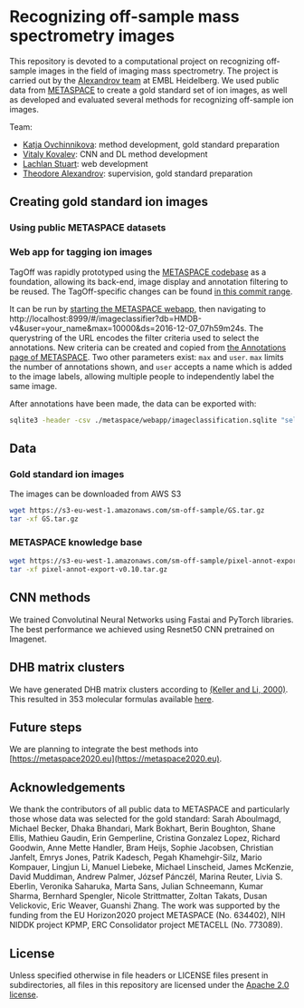 # Recognizing off-sample mass spectrometry images

This repository is devoted to a computational project on recognizing off-sample images in the field of imaging mass spectrometry. The project is carried out by the [Alexandrov team](https://www.embl.de/research/units/scb/alexandrov/) at EMBL Heidelberg. We used public data from [METASPACE](http://metaspace2020.eu) to create a gold standard set of ion images, as well as developed and evaluated several methods for recognizing off-sample ion images.

Team:
- [Katja Ovchinnikova](http://ovchinnikova.me/): method development, gold standard preparation
- [Vitaly Kovalev](https://github.com/intsco): CNN and DL method development
- [Lachlan Stuart](https://github.com/LachlanStuart): web development
- [Theodore Alexandrov](https://www.embl.de/research/units/scb/alexandrov/members/index.php?s_personId=CP-60020464): supervision, gold standard preparation

## Creating gold standard ion images

### Using public METASPACE datasets

### Web app for tagging ion images

TagOff was rapidly prototyped using the [METASPACE codebase](https://github.com/metaspace2020/metaspace/) as a foundation,
allowing its back-end, image display and annotation filtering to be reused.
The TagOff-specific changes can be found [in this commit range](https://github.com/metaspace2020/offsample/compare/0f772124...3ed8b524).

It can be run by [starting the METASPACE webapp](./TagOff/metaspace/webapp/README.md),
then navigating to http://localhost:8999/#/imageclassifier?db=HMDB-v4&user=your_name&max=10000&ds=2016-12-07_07h59m24s.
The querystring of the URL encodes the filter criteria used to select the annotations.
New criteria can be created and copied from [the Annotations page of METASPACE](https://metaspace2020.eu/annotations).
Two other parameters exist: `max` and `user`. `max` limits the number of annotations shown, and `user` accepts a name
which is added to the image labels, allowing multiple people to independently label the same image.

After annotations have been made, the data can be exported with:
```sh
sqlite3 -header -csv ./metaspace/webapp/imageclassification.sqlite "select * from imageclassifications" > ./metaspace/webapp/dist/results.csv
```

## Data

### Gold standard ion images

The images can be downloaded from AWS S3
```sh
wget https://s3-eu-west-1.amazonaws.com/sm-off-sample/GS.tar.gz
tar -xf GS.tar.gz
```

### METASPACE knowledge base

```sh
wget https://s3-eu-west-1.amazonaws.com/sm-off-sample/pixel-annot-export-v0.10.tar.gz
tar -xf pixel-annot-export-v0.10.tar.gz
```

## CNN methods

We trained Convolutinal Neural Networks using Fastai and PyTorch libraries.
The best performance we achieved using Resnet50 CNN pretrained on Imagenet.

## DHB matrix clusters

We have generated DHB matrix clusters according to [(Keller and Li, 2000)](./DHB%20matrix%20clusters/Keller%20and%20Li%2C%202000.pdf). This resulted in 353 molecular formulas available [here](./DHB%20matrix%20clusters/DHB%20mc%20mol%20formulas%2C%20predicted.csv).

## Future steps

We are planning to integrate the best methods into [https://metaspace2020.eu](https://metaspace2020.eu).

## Acknowledgements

We thank the contributors of all public data to METASPACE and particularly those whose data was selected for the gold standard: Sarah Aboulmagd, Michael Becker, Dhaka Bhandari, Mark Bokhart, Berin Boughton, Shane Ellis, Mathieu Gaudin, Erin Gemperline, Cristina Gonzalez Lopez, Richard Goodwin, Anne Mette Handler, Bram Heijs, Sophie Jacobsen, Christian Janfelt, Emrys Jones, Patrik Kadesch, Pegah Khamehgir-Silz, Mario Kompauer, Lingjun Li, Manuel Liebeke, Michael Linscheid, James McKenzie, David Muddiman, Andrew Palmer, József Pánczél, Marina Reuter, Livia S. Eberlin, Veronika Saharuka, Marta Sans, Julian Schneemann, Kumar Sharma, Bernhard Spengler, Nicole Strittmatter, Zoltan Takats, Dusan Velickovic, Eric Weaver, Guanshi Zhang. The work was supported by the funding from the EU Horizon2020 project METASPACE (No. 634402), NIH NIDDK project KPMP, ERC Consolidator project METACELL (No. 773089).

## License

Unless specified otherwise in file headers or LICENSE files present in subdirectories, all files in this repository are licensed under the [Apache 2.0 license](LICENSE).
